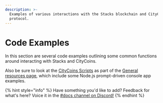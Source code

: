 ```yaml
---
description: >-
  Examples of various interactions with the Stacks blockchain and CityCoins
  protocol.
---
```


# Code Examples

In this section are several code examples outlining some common functions around interacting with Stacks and CityCoins.

Also be sure to look at the [CityCoins Scripts](https://github.com/citycoins/scripts) as part of the [General resources page](../general.md#citycoins), which include some Node.js prompt-driven console app examples.

{% hint style="info" %}
Have something you'd like to add? Feedback for what's here? Voice it in the [#docs channel on Discord!](https://discord.gg/citycoins)
{% endhint %}
